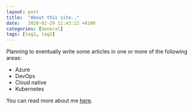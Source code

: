 ```yaml
---
layout: post
title:  "About this site.."
date:   2020-02-29 11:43:22 +0100
categories: [General]
tags: [tag1, tag2]
---
```


Planning to eventually write some articles in one or more of the following areas:
- Azure
- DevOps
- Cloud native
- Kubernetes

You can read more about me [here](/about.html).